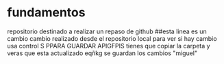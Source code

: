 # fundamentos
repositorio destinado a realizar un repaso de github 
##esta linea es un cambio
cambio realizado desde el repositorio local
para ver si hay cambio
usa control S PPARA GUARDAR 
APIGFPIS
tienes que copiar la carpeta y veras que esta actualizado
eqñkg
se guardan los cambios "miguel"